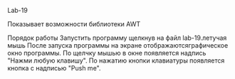 Lab-19

Показывает возможности библиотеки AWT

Порядок работы
Запустить программу щелкнув на файл lab-19.летучая мышь
После запуска программы на экране отображаютсяграфическое окно программы.
По щелчку мышью в окне появляется надпись "Нажми любую клавишу".
По нажатию кнопки клавиатуры появляется кнопка с надписью "Push me".
